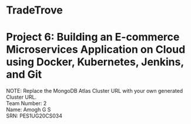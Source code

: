 # TradeTrove
# Project 6: Building an E-commerce Microservices Application on Cloud using Docker, Kubernetes, Jenkins, and Git
NOTE: Replace the MongoDB Atlas Cluster URL with your own generated Cluster URL. 
<br/>
Team Number: 2
<br/>
Name: Amogh G S
<br/>
SRN: PES1UG20CS034
